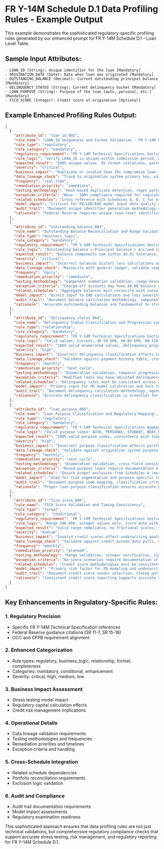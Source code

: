 # FR Y-14M Schedule D.1 Data Profiling Rules - Example Output

This example demonstrates the sophisticated regulatory-specific profiling rules generated by our enhanced prompt for FR Y-14M Schedule D.1 - Loan Level Table.

## Sample Input Attributes:
```
- LOAN_ID (String): Unique identifier for the loan [Mandatory]
- ORIGINATION_DATE (Date): Date when loan was originated [Mandatory]  
- OUTSTANDING_BALANCE (Decimal): Current outstanding principal balance [Mandatory]
- DELINQUENCY_STATUS (String): Current delinquency bucket [Mandatory]
- LOAN_PURPOSE (String): Purpose of the loan (auto, personal, etc.) [Mandatory]
- FICO_SCORE (Integer): Credit score at origination [Optional]
```

## Example Enhanced Profiling Rules Output:

```json
[
  {
    "attribute_id": "loan_id_001",
    "rule_name": "LOAN_ID Uniqueness and Format Validation - FR Y-14M D.1",
    "rule_type": "regulatory",
    "rule_category": "mandatory", 
    "regulatory_requirement": "FR Y-14M Technical Specifications Section 3.1 - Unique loan identification required",
    "rule_logic": "Verify LOAN_ID is unique within submission period, alphanumeric format 5-50 characters, no special characters except hyphen and underscore",
    "expected_result": "100% unique values, 0% format violations, pattern: ^[A-Za-z0-9_-]{5,50}$",
    "severity": "critical",
    "business_impact": "Duplicate or invalid loan IDs compromise loan-level data integrity and stress testing model accuracy",
    "data_lineage_check": "Trace to origination system primary key, validate against loan servicing system",
    "frequency": "real_time",
    "remediation_priority": "immediate",
    "testing_methodology": "Hash-based duplicate detection, regex pattern validation, cross-system reconciliation",
    "exception_criteria": "None - 100% compliance required for regulatory submission",
    "related_schedules": "Cross-reference with Schedules A, B, C for exclusion validation",
    "model_impact": "Critical for PD/LGD/EAD model input data quality and loan-level stress testing",
    "audit_trail": "Document unique identifier generation methodology and validation controls",
    "rationale": "Federal Reserve requires unique loan-level identification for comprehensive stress testing and regulatory examination"
  },
  {
    "attribute_id": "outstanding_balance_003", 
    "rule_name": "Outstanding Balance Reconciliation and Range Validation",
    "rule_type": "business_logic",
    "rule_category": "mandatory",
    "regulatory_requirement": "FR Y-14M Technical Specifications Section 4.2 - Balance components reconciliation",
    "rule_logic": "Outstanding balance = Principal balance + Accrued interest + Fees, range $0.01 to $2,000,000, precision to 2 decimal places",
    "expected_result": "Balance components sum within $0.01 tolerance, no negative balances except charge-offs, 100% within range limits",
    "severity": "critical",
    "business_impact": "Incorrect balances distort loss calculations and stress testing results, affect regulatory capital adequacy",
    "data_lineage_check": "Reconcile with general ledger, validate component calculations from loan servicing system",
    "frequency": "daily",
    "remediation_priority": "immediate",
    "testing_methodology": "Component summation validation, range boundary testing, precision verification, historical trend analysis",
    "exception_criteria": "Charge-off accounts may have $0.00 balance with documented charge-off date",
    "related_schedules": "Aggregate balances must reconcile with consolidated financial statements",
    "model_impact": "Direct input to EAD calculations and loss severity modeling",
    "audit_trail": "Document balance calculation methodology, component source mapping, reconciliation procedures",
    "rationale": "Accurate outstanding balances are fundamental to stress testing loss projections and regulatory capital calculations"
  },
  {
    "attribute_id": "delinquency_status_004",
    "rule_name": "Delinquency Status Classification and Progression Logic",
    "rule_type": "relationship", 
    "rule_category": "mandatory",
    "regulatory_requirement": "FR Y-14M Technical Specifications Section 5.3 - Delinquency bucket definitions per OCC guidelines",
    "rule_logic": "Valid values: Current, 30-59 DPD, 60-89 DPD, 90-119 DPD, 120+ DPD, Charge-off. Progression must be logical based on payment history",
    "expected_result": "100% valid enumerated values, delinquency progression follows business rules, alignment with payment due dates",
    "severity": "high",
    "business_impact": "Incorrect delinquency classification affects loss forecasting, regulatory capital calculations, and credit risk assessment",
    "data_lineage_check": "Validate against payment history table, cross-check with loan servicing system delinquency calculations",
    "frequency": "monthly",
    "remediation_priority": "next_cycle",
    "testing_methodology": "Enumeration validation, temporal progression analysis, payment history correlation, aging bucket calculation verification",
    "exception_criteria": "Modified loans may have adjusted delinquency calculation methodology with documented approval",
    "related_schedules": "Delinquency rates must be consistent across all consumer loan schedules",
    "model_impact": "Primary input for PD model calibration and loss rate estimation",
    "audit_trail": "Document delinquency calculation methodology, aging logic, modification procedures",
    "rationale": "Accurate delinquency classification is essential for regulatory stress testing and credit risk management"
  },
  {
    "attribute_id": "loan_purpose_005",
    "rule_name": "Loan Purpose Classification and Regulatory Mapping",
    "rule_type": "regulatory",
    "rule_category": "mandatory",
    "regulatory_requirement": "FR Y-14M Technical Specifications Appendix A - Consumer loan purpose codes",
    "rule_logic": "Valid purpose codes: AUTO, PERSONAL, STUDENT, BOAT_RV, OTHER_SECURED, LINE_OF_CREDIT. Must align with product classification and collateral type",
    "expected_result": "100% valid purpose codes, consistency with loan characteristics, proper exclusion of mortgage/credit card products",
    "severity": "high", 
    "business_impact": "Incorrect purpose classification affects portfolio segmentation, risk modeling, and regulatory reporting accuracy",
    "data_lineage_check": "Validate against origination system purpose codes, cross-reference with product master data",
    "frequency": "monthly",
    "remediation_priority": "next_cycle",
    "testing_methodology": "Enumeration validation, cross-field consistency checking, product exclusion verification",
    "exception_criteria": "Mixed-purpose loans require documentation of primary purpose determination methodology",
    "related_schedules": "Ensure proper exclusion from Schedules A (mortgage), B (home equity), C (credit card)",
    "model_impact": "Used for risk segmentation and purpose-specific loss modeling",
    "audit_trail": "Document purpose code mapping, classification criteria, exclusion procedures",
    "rationale": "Proper loan purpose classification ensures accurate portfolio reporting and risk assessment per Federal Reserve requirements"
  },
  {
    "attribute_id": "fico_score_006",
    "rule_name": "FICO Score Validation and Timing Consistency",
    "rule_type": "format",
    "rule_category": "conditional",
    "regulatory_requirement": "FR Y-14M Technical Specifications Section 6.1 - Credit score reporting standards",
    "rule_logic": "Range 300-850, integer values only, score date within 90 days of origination, vendor and version must be specified",
    "expected_result": "Valid range compliance, no fractional scores, timing consistency with origination, vendor standardization",
    "severity": "medium",
    "business_impact": "Invalid credit scores affect underwriting analysis, fair lending assessments, and credit risk modeling accuracy",
    "data_lineage_check": "Validate against credit bureau data pulls, verify vendor and version consistency",
    "frequency": "monthly", 
    "remediation_priority": "planned",
    "testing_methodology": "Range validation, integer verification, timing analysis, vendor consistency checking",
    "exception_criteria": "No-score scenarios require documentation of reason (thin file, etc.)",
    "related_schedules": "Credit score methodologies must be consistent across all consumer lending schedules",
    "model_impact": "Primary risk factor for PD modeling and underwriting analysis",
    "audit_trail": "Document credit score vendor selection, timing policies, exception handling procedures",
    "rationale": "Consistent credit score reporting supports accurate risk assessment and regulatory examination requirements"
  }
]
```

## Key Enhancements in Regulatory-Specific Rules:

### 1. **Regulatory Precision**
- Specific FR Y-14M Technical Specification references
- Federal Reserve guidance citations (SR 11-7, SR 15-18)
- OCC and CFPB requirement alignment

### 2. **Enhanced Categorization**
- Rule types: regulatory, business_logic, relationship, format, completeness
- Categories: mandatory, conditional, enhancement
- Severity: critical, high, medium, low

### 3. **Business Impact Assessment**
- Stress testing model impact
- Regulatory capital calculation effects
- Credit risk management implications

### 4. **Operational Details**
- Data lineage validation requirements
- Testing methodologies and frequencies
- Remediation priorities and timelines
- Exception criteria and handling

### 5. **Cross-Schedule Integration**
- Related schedule dependencies
- Portfolio reconciliation requirements
- Exclusion logic validation

### 6. **Audit and Compliance**
- Audit trail documentation requirements
- Model impact assessments
- Regulatory examination readiness

This sophisticated approach ensures that data profiling rules are not just technical validations, but comprehensive regulatory compliance checks that support accurate stress testing, risk management, and regulatory reporting for FR Y-14M Schedule D.1.